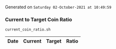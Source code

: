 Generated on `Saturday 02-October-2021 at 10:49:59`

### Current to Target Coin Ratio
`current_coin_ratio.sh`

Date|Current|Target|Ratio
---|---|---|---
